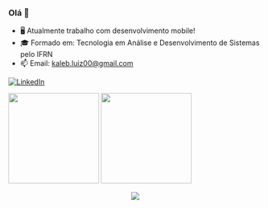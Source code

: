 ### Olá 👋

- 🖥️ Atualmente trabalho com desenvolvimento mobile!
- 🎓 Formado em: Tecnologia em Análise e Desenvolvimento de Sistemas pelo IFRN
- 📫 Email: kaleb.luiz00@gmail.com

[![LinkedIn](https://img.shields.io/badge/LinkedIn-0077B5?style=for-the-badge&logo=linkedin&logoColor=white)](https://www.linkedin.com/in/kaleb-luiz-4590a61ab/)

<div>
 <img height="180em" src="https://github-readme-stats.vercel.app/api?username=kaleblight&theme=dark&show_icons=true"/>
 <img height="180em" src="https://github-readme-stats.vercel.app/api/top-langs/?username=kaleblight&layout=compact&theme=dark&show_icons=true"/>
</div>

<p align="center">
 <a href="https://skillicons.dev">
  <img src="https://skillicons.dev/icons?i=flutter,androidstudio,html,css,bootstrap,js,react,vue,styledcomponents,sass,docker,git,vscode)](https://skillicons.dev)"/>
 </a>
</p>
